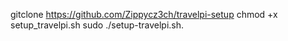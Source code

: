 gitclone https://github.com/Zippycz3ch/travelpi-setup
chmod +x setup_travelpi.sh
sudo ./setup-travelpi.sh.